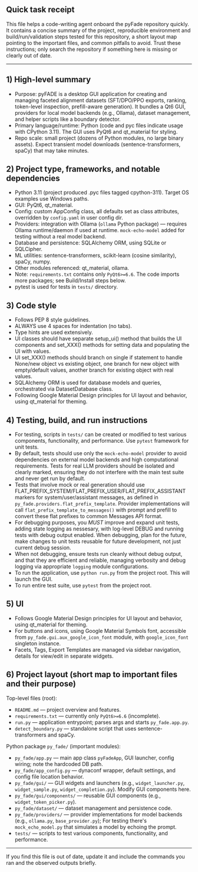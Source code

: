 ## Quick task receipt

This file helps a code-writing agent onboard the pyFade repository quickly. It contains a concise summary of the project, reproducible environment and build/run/validation steps tested for this repository, a short layout map pointing to the important files, and common pitfalls to avoid. Trust these instructions; only search the repository if something here is missing or clearly out of date.

---

## 1) High-level summary

- Purpose: pyFADE is a desktop GUI application for creating and managing faceted alignment datasets (SFT/DPO/PPO exports, ranking, token-level inspection, prefill-aware generation). It bundles a Qt6 GUI, providers for local model backends (e.g., Ollama), dataset management, and helper scripts like a boundary detector.
- Primary language/runtime: Python (code and pyc files indicate usage with CPython 3.11). The GUI uses PyQt6 and qt_material for styling.
- Repo scale: small project (dozens of Python modules, no large binary assets). Expect transient model downloads (sentence-transformers, spaCy) that may take minutes.

## 2) Project type, frameworks, and notable dependencies

- Python 3.11 (project produced .pyc files tagged cpython-311). Target OS examples use Windows paths.
- GUI: PyQt6, qt_material.
- Config: custom AppConfig class, all defaults set as class attributes, overridden by `config.yaml` in user config dir.
- Providers: integration with Ollama (`ollama` Python package) — requires Ollama runtime/daemon if used at runtime. `mock-echo-model` added for testing without a real model backend.
- Database and persistence: SQLAlchemy ORM, using SQLite or SQLCipher.
- ML utilities: sentence-transformers, scikit-learn (cosine similarity), spaCy, numpy.
- Other modules referenced: qt_material, ollama.
- Note: `requirements.txt` contains only `PyQt6>=6.6`. The code imports more packages; see Build/Install steps below.
- pytest is used for tests in `tests/` directory.

## 3) Code style
- Follows PEP 8 style guidelines.
- ALWAYS use 4 spaces for indentation (no tabs).
- Type hints are used extensively.
- UI classes should have separate setup_ui() method that builds the UI components and set_XXX() methods for setting data and populating the UI with values.
- UI set_XXX() methods should branch on single if statement to handle None/new object vs existing object, one branch for new object with empty/default values, another branch for existing object with real values.
- SQLAlchemy ORM is used for database models and queries, orchestrated via DatasetDatabase class.
- Following Google Material Design principles for UI layout and behavior, using qt_material for theming.

## 4) Testing, build, and run instructions
 - For testing, scripts in `tests/` can be created or modified to test various components, functionality, and performance. Use `pytest` framework for unit tests.
 - By default, tests should use only the `mock-echo-model` provider to avoid dependencies on external model backends and high computational requirements. Tests for real LLM providers should be isolated and clearly marked, ensuring they do not interfere with the main test suite and never get run by default.
 - Tests that involve mock or real generation should use FLAT_PREFIX_SYSTEM/FLAT_PREFIX_USER/FLAT_PREFIX_ASSISTANT markers for system/user/assistant messages, as defined in `py_fade.providers.flat_prefix_template`. Provider implementations will call `flat_prefix_template_to_messages()` with prompt and prefill to convert these flat prefixes to common Messages API format.
 - For debugging purposes, you *MUST* improve and expand unit tests, adding state logging as nessesary, with log-level DEBUG and running tests with debug output enabled. When debugging, plan for the future, make changes to unit tests reusable for future development, not just current debug session. 
 - When not debugging, ensure tests run cleanly without debug output, and that they are efficient and reliable, managing verbosity and debug logging via appropriate `logging` module configurations.
 - To run the application, use `python run.py` from the project root. This will launch the GUI.
 - To run entire test suite, use `pytest` from the project root.

## 5) UI
 - Follows Google Material Design principles for UI layout and behavior, using qt_material for theming.
 - For buttons and icons, using Google Material Symbols font, accessible from `py_fade.gui.aux_google_icon_font` module, with `google_icon_font` singleton instance.
 - Facets, Tags, Export Templates are managed via sidebar navigation, details for view/edit in separate widgets.

## 6) Project layout (short map to important files and their purpose)

Top-level files (root):
- `README.md` — project overview and features.
- `requirements.txt` — currently only `PyQt6>=6.6` (incomplete).
- `run.py` — application entrypoint; parses args and starts `py_fade.app.py`.
- `detect_boundary.py` — standalone script that uses sentence-transformers and spaCy.

Python package `py_fade/` (important modules):
- `py_fade/app.py` — main app class `pyFadeApp`, GUI launcher, config wiring; note the hardcoded DB path.
- `py_fade/app_config.py` — dynaconf wrapper, default settings, and config file location behavior.
- `py_fade/gui/` — GUI widgets and launchers (e.g., `widget_launcher.py`, `widget_sample.py`, `widget_completion.py`). Modify GUI components here.
- `py_fade/gui/components/` — reusable GUI components (e.g., `widget_token_picker.py`).
- `py_fade/dataset/` — dataset management and persistence code.
- `py_fade/providers/` — provider implementations for model backends (e.g., `ollama.py`, `base_provider.py`); For testing there's `mock_echo_model.py` that simulates a model by echoing the prompt.
- `tests/` — scripts to test various components, functionality, and performance.

---

If you find this file is out of date, update it and include the commands you ran and the observed outputs briefly.
